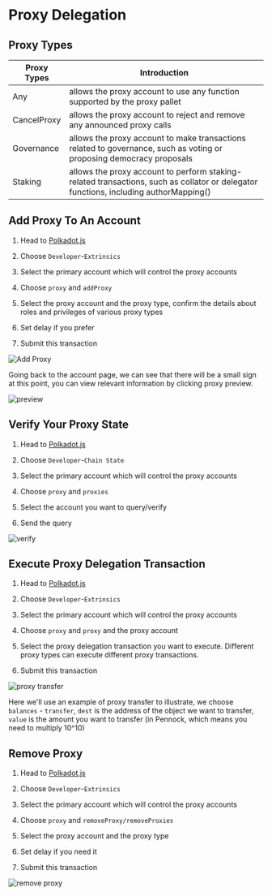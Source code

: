 # Proxy Delegation

## Proxy Types

| Proxy Types | Introduction                                                                                                                         |
| ----------- | ------------------------------------------------------------------------------------------------------------------------------------ |
| Any         | allows the proxy account to use any function supported by the proxy pallet                                                           |
| CancelProxy | allows the proxy account to reject and remove any announced proxy calls                                                              |
| Governance  | allows the proxy account to make transactions related to governance, such as voting or proposing democracy proposals                 |
| Staking     | allows the proxy account to perform staking-related transactions, such as collator or delegator functions, including authorMapping() |

## Add Proxy To An Account

1. Head to
   [Polkadot.js](https://polkadot.js.org/apps/?rpc=wss%3A%2F%2Fbsr.zeitgeist.pm#/accounts)

2. Choose `Developer`-`Extrinsics`

3. Select the primary account which will control the proxy accounts

4. Choose `proxy` and `addProxy`

5. Select the proxy account and the proxy type, confirm the details about
   roles and privileges of various proxy types

6. Set delay if you prefer

7. Submit this transaction

![Add Proxy](/img/add-proxy.png)

Going back to the account page, we can see that there will be a small sign at this point,
you can view relevant information by clicking proxy preview.

![preview](/img/add-proxy-preview.png)

## Verify Your Proxy State

1. Head to
   [Polkadot.js](https://polkadot.js.org/apps/?rpc=wss%3A%2F%2Fbsr.zeitgeist.pm#/accounts)

2. Choose `Developer`-`Chain State`

3. Select the primary account which will control the proxy accounts

4. Choose `proxy` and `proxies`

5. Select the account you want to query/verify

6. Send the query

![verify](/img/verify-proxy.png)

## Execute Proxy Delegation Transaction

1. Head to
   [Polkadot.js](https://polkadot.js.org/apps/?rpc=wss%3A%2F%2Fbsr.zeitgeist.pm#/accounts)

2. Choose `Developer`-`Extrinsics`

3. Select the primary account which will control the proxy accounts

4. Choose `proxy` and `proxy` and the proxy account

5. Select the proxy delegation transaction you want to execute. Different proxy
   types can execute different proxy transactions.

6. Submit this transaction

![proxy transfer](/img/proxy-transfer.png)

Here we'll use an example of proxy transfer to illustrate, we choose `balances` -
`transfer`, `dest` is the address of the object we want to transfer, `value` is
the amount you want to transfer (in Pennock, which means you need to multiply
10^10)

## Remove Proxy

1. Head to
   [Polkadot.js](https://polkadot.js.org/apps/?rpc=wss%3A%2F%2Fbsr.zeitgeist.pm#/accounts)

2. Choose `Developer`-`Extrinsics`

3. Select the primary account which will control the proxy accounts

4. Choose `proxy` and `removeProxy/removeProxies`

5. Select the proxy account and the proxy type

6. Set delay if you need it

7. Submit this transaction

![remove proxy](/img/remove-proxy.png)
